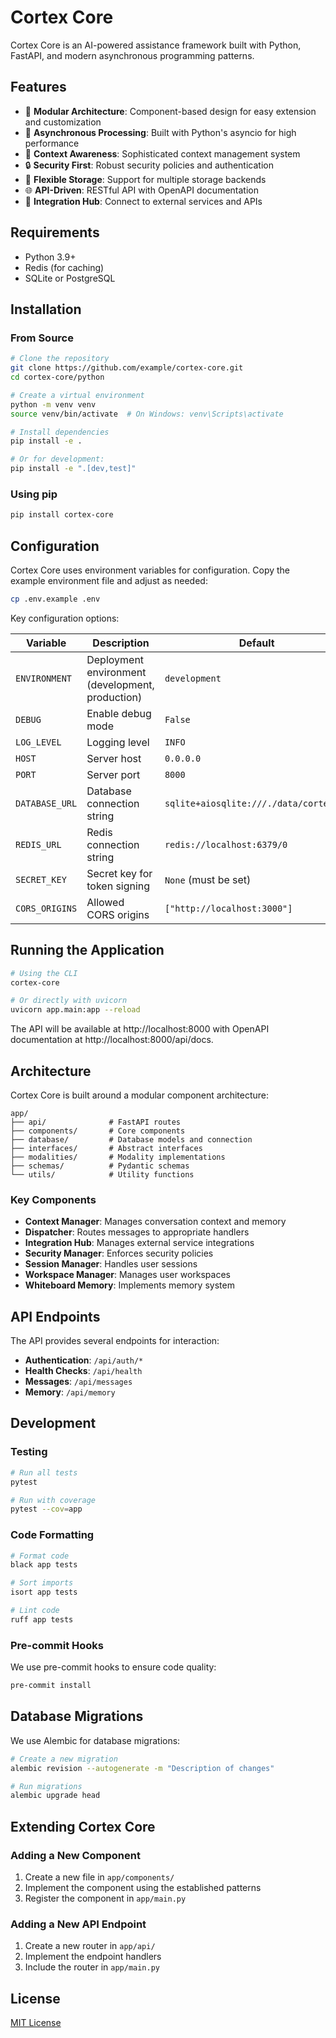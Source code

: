 # Cortex Core

Cortex Core is an AI-powered assistance framework built with Python, FastAPI, and modern asynchronous programming patterns.

## Features

- 🚀 **Modular Architecture**: Component-based design for easy extension and customization
- 🔄 **Asynchronous Processing**: Built with Python's asyncio for high performance
- 🧠 **Context Awareness**: Sophisticated context management system
- 🔒 **Security First**: Robust security policies and authentication
- 💾 **Flexible Storage**: Support for multiple storage backends
- 🌐 **API-Driven**: RESTful API with OpenAPI documentation
- 🔌 **Integration Hub**: Connect to external services and APIs

## Requirements

- Python 3.9+
- Redis (for caching)
- SQLite or PostgreSQL

## Installation

### From Source

```bash
# Clone the repository
git clone https://github.com/example/cortex-core.git
cd cortex-core/python

# Create a virtual environment
python -m venv venv
source venv/bin/activate  # On Windows: venv\Scripts\activate

# Install dependencies
pip install -e .

# Or for development:
pip install -e ".[dev,test]"
```

### Using pip

```bash
pip install cortex-core
```

## Configuration

Cortex Core uses environment variables for configuration. Copy the example environment file and adjust as needed:

```bash
cp .env.example .env
```

Key configuration options:

| Variable       | Description                                      | Default                                |
| -------------- | ------------------------------------------------ | -------------------------------------- |
| `ENVIRONMENT`  | Deployment environment (development, production) | `development`                          |
| `DEBUG`        | Enable debug mode                                | `False`                                |
| `LOG_LEVEL`    | Logging level                                    | `INFO`                                 |
| `HOST`         | Server host                                      | `0.0.0.0`                              |
| `PORT`         | Server port                                      | `8000`                                 |
| `DATABASE_URL` | Database connection string                       | `sqlite+aiosqlite:///./data/cortex.db` |
| `REDIS_URL`    | Redis connection string                          | `redis://localhost:6379/0`             |
| `SECRET_KEY`   | Secret key for token signing                     | `None` (must be set)                   |
| `CORS_ORIGINS` | Allowed CORS origins                             | `["http://localhost:3000"]`            |

## Running the Application

```bash
# Using the CLI
cortex-core

# Or directly with uvicorn
uvicorn app.main:app --reload
```

The API will be available at http://localhost:8000 with OpenAPI documentation at http://localhost:8000/api/docs.

## Architecture

Cortex Core is built around a modular component architecture:

```
app/
├── api/              # FastAPI routes
├── components/       # Core components
├── database/         # Database models and connection
├── interfaces/       # Abstract interfaces
├── modalities/       # Modality implementations
├── schemas/          # Pydantic schemas
└── utils/            # Utility functions
```

### Key Components

- **Context Manager**: Manages conversation context and memory
- **Dispatcher**: Routes messages to appropriate handlers
- **Integration Hub**: Manages external service integrations
- **Security Manager**: Enforces security policies
- **Session Manager**: Handles user sessions
- **Workspace Manager**: Manages user workspaces
- **Whiteboard Memory**: Implements memory system

## API Endpoints

The API provides several endpoints for interaction:

- **Authentication**: `/api/auth/*`
- **Health Checks**: `/api/health`
- **Messages**: `/api/messages`
- **Memory**: `/api/memory`

## Development

### Testing

```bash
# Run all tests
pytest

# Run with coverage
pytest --cov=app
```

### Code Formatting

```bash
# Format code
black app tests

# Sort imports
isort app tests

# Lint code
ruff app tests
```

### Pre-commit Hooks

We use pre-commit hooks to ensure code quality:

```bash
pre-commit install
```

## Database Migrations

We use Alembic for database migrations:

```bash
# Create a new migration
alembic revision --autogenerate -m "Description of changes"

# Run migrations
alembic upgrade head
```

## Extending Cortex Core

### Adding a New Component

1. Create a new file in `app/components/`
2. Implement the component using the established patterns
3. Register the component in `app/main.py`

### Adding a New API Endpoint

1. Create a new router in `app/api/`
2. Implement the endpoint handlers
3. Include the router in `app/main.py`

## License

[MIT License](LICENSE)
